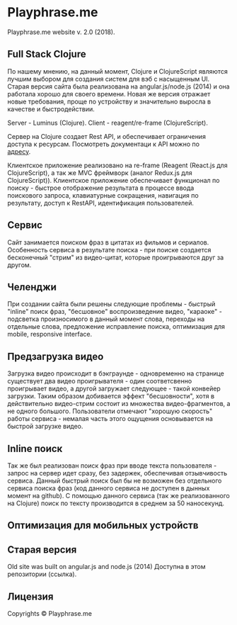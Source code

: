 # Playphrase.me

Playphrase.me website v. 2.0 (2018).

## Full Stack Clojure

По нашему мнению, на данный момент, Сlojure и СlojureScript являются лучшим выбором для создания систем для вэб c насыщенным UI. Старая версия сайта была реализована на angular.js/node.js (2014) и она работала хорошо для своего времени. Новая же версия отражает новые требования, проще по устройству и значительно выросла в качестве и быстродействии.

Server - Luminus (Clojure). Client - reagent/re-frame (ClojureScript).
  
Сервер на Clojure создает Rest API, и обеспечивает ограничения доступа к ресурсам. Посмотреть документаци к API можно по  
[адресу](https://www.playphrase.me/api-docs/index.html).

Клиентское приложение реализовано на re-frame (Reagent (React.js для ClojureScript), а так же MVC фреймворк (аналог Redux.js для ClojureScript)).
Клиентское приложение обеспечивает функционал по поиску - быстрое отображение результата в процессе ввода поискового запроса, клавиатурные сокращения, навигация по результату, доступ к RestAPI, идентификация пользователей. 

## Сервис

Сайт занимается поиском фраз в цитатах из  фильмов и сериалов.
Особенность сервиса в результате поиска - при поиске создается бесконечный "стрим" из видео-цитат, которые проигрываются друг за другом. 

## Челенджи 

При создании сайта были решены следующие проблемы - быстрый "inline" поиск фраз, "бесшовное" воспроизведение видео, "караоке" - подсветка произносимого в данный момент слова, переходы на отдельные слова, предложение исправление поиска, оптимизация для mobile, responsive interface. 

## Предзагрузка видео
 
Загрузка видео происходит в бэкграунде - одновременно на странице существует два видео проигрывателя - один соответсвенно проигрывает видео, а другой загружает следующее - такой конвейер загрузки. Таким образом добивается эффект "бесшовности", хотя в действительно видео-стрим состоит из множества видео-фрагментов, а не одного большого. Пользователи отмечают "хорошую скорость" работы сервиса - немалая часть этого ощущения основывается на быстрой загрузке видео.

## Inline поиск

Так же был реализован поиск фраз при вводе текста пользователя - запрос на сервер идет сразу, без задержек, обеспечивая отзывчивость сервиса. Данный быстрый поиск был бы не возможен без отдельного сервиса поиска фраз (код данного сервиса не доступен в дынных момент на github). С помощью данного сервиса (так же реализованного на Clojure) поиск по тексту производится в среднем за 50 наносекунд. 

## Оптимизация для мобильных устройств



## Старая версия

Old site was built on angular.js and node.js (2014)
Доступна в этом репозитории (ссылка).

## Лицензия

Copyrights © Playphrase.me
